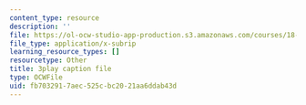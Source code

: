 ```yaml
---
content_type: resource
description: ''
file: https://ol-ocw-studio-app-production.s3.amazonaws.com/courses/18-06sc-linear-algebra-fall-2011/fb7032917aec525cbc2021aa6ddab43d_IZqwi0wJovM.vtt
file_type: application/x-subrip
learning_resource_types: []
resourcetype: Other
title: 3play caption file
type: OCWFile
uid: fb703291-7aec-525c-bc20-21aa6ddab43d
---
```


